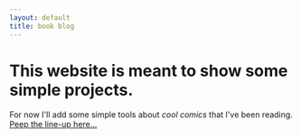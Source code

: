 ```yaml
---
layout: default
title: book blog
---
```

<div class="blurb">
        		<h1>This website is meant to show some simple projects.</h1>
				<p>For now I'll add some simple tools about <em>cool comics</em>  that I've been reading. <a href="/current-books">Peep the line-up here...</a></p>
    		</div><!-- /.blurb -->
